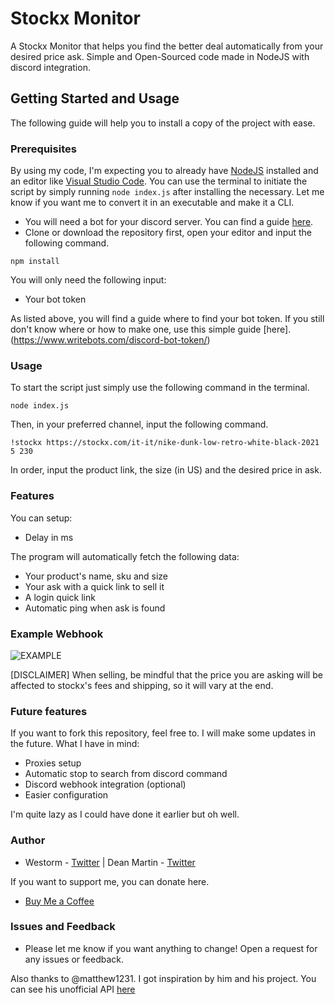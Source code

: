# Stockx Monitor 
A Stockx Monitor that helps you find the better deal automatically from your desired price ask. Simple and Open-Sourced code made in NodeJS with discord integration. 
## Getting Started and Usage
The following guide will help you to install a copy of the project with ease.
### Prerequisites
By using my code, I'm expecting you to already have [NodeJS](https://nodejs.org/en/) installed and an editor like [Visual Studio Code](https://code.visualstudio.com). You can use the terminal to initiate the script by simply running `node index.js` after installing the necessary. Let me know if you want me to convert it in an executable and make it a CLI.
- You will need a bot for your discord server. You can find a guide [here](https://discord.com/developers/docs/intro).
- Clone or download the repository first, open your editor and input the following command.
```
npm install
```
You will only need the following input:
- Your bot token

As listed above, you will find a guide where to find your bot token. If you still don't know where or how to make one, use this simple guide [here].(https://www.writebots.com/discord-bot-token/)

### Usage
To start the script just simply use the following command in the terminal.
```
node index.js
```
Then, in your preferred channel, input the following command.
```
!stockx https://stockx.com/it-it/nike-dunk-low-retro-white-black-2021 5 230
```
In order, input the product link, the size (in US) and the desired price in ask.

### Features 
You can setup:
- Delay in ms

The program will automatically fetch the following data:
- Your product's name, sku and size
- Your ask with a quick link to sell it
- A login quick link
- Automatic ping when ask is found

### Example Webhook
![EXAMPLE](https://user-images.githubusercontent.com/78883935/177301253-d40f7a11-a5fc-4f24-92d6-e915bfd18475.PNG)

[DISCLAIMER] When selling, be mindful that the price you are asking will be affected to stockx's fees and shipping, so it will vary at the end.

### Future features
If you want to fork this repository, feel free to. I will make some updates in the future. What I have in mind:
- Proxies setup
- Automatic stop to search from discord command
- Discord webhook integration (optional)
- Easier configuration

I'm quite lazy as I could have done it earlier but oh well.

### Author
- Westorm - [Twitter](https://twitter.com/bottingoursite) | Dean Martin - [Twitter](https://twitter.com/deanmartinang)

If you want to support me, you can donate here.

- [Buy Me a Coffee](https://www.buymeacoffee.com/westorm)
### Issues and Feedback
- Please let me know if you want anything to change! Open a request for any issues or feedback.

Also thanks to @matthew1231. I got inspiration by him and his project. You can see his unofficial API [here](https://github.com/matthew1232/stockx-api)
